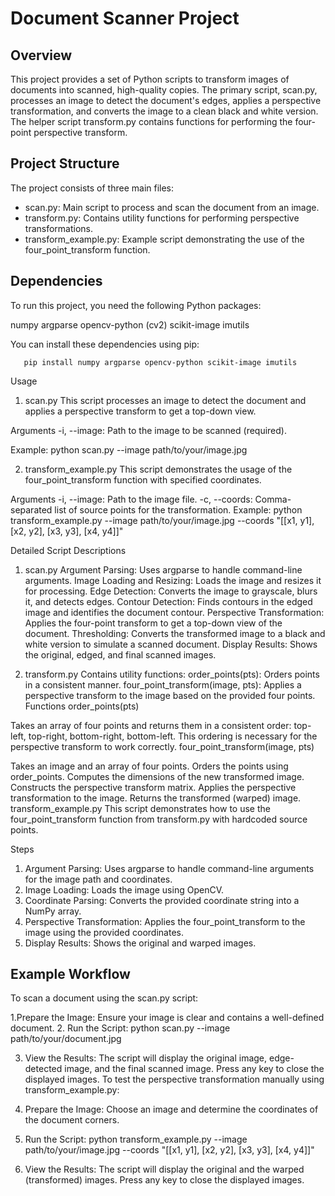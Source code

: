 # Document Scanner Project

## Overview
This project provides a set of Python scripts to transform images of documents into scanned, high-quality copies. The primary script, scan.py, processes an image to detect the document's edges, applies a perspective transformation, and converts the image to a clean black and white version. The helper script transform.py contains functions for performing the four-point perspective transform.

## Project Structure
The project consists of three main files:

- scan.py: Main script to process and scan the document from an image.
- transform.py: Contains utility functions for performing perspective transformations.
- transform_example.py: Example script demonstrating the use of the four_point_transform function.

## Dependencies
To run this project, you need the following Python packages:

numpy
argparse
opencv-python (cv2)
scikit-image
imutils

You can install these dependencies using pip:

```shell
   pip install numpy argparse opencv-python scikit-image imutils
```
Usage
1. scan.py
This script processes an image to detect the document and applies a perspective transform to get a top-down view.

Arguments
-i, --image: Path to the image to be scanned (required).

Example: python scan.py --image path/to/your/image.jpg

2. transform_example.py
This script demonstrates the usage of the four_point_transform function with specified coordinates.

Arguments
-i, --image: Path to the image file.
-c, --coords: Comma-separated list of source points for the transformation.
Example: python transform_example.py --image path/to/your/image.jpg --coords "[[x1, y1], [x2, y2], [x3, y3], [x4, y4]]"


Detailed Script Descriptions
1. scan.py
Argument Parsing: Uses argparse to handle command-line arguments.
Image Loading and Resizing: Loads the image and resizes it for processing.
Edge Detection: Converts the image to grayscale, blurs it, and detects edges.
Contour Detection: Finds contours in the edged image and identifies the document contour.
Perspective Transformation: Applies the four-point transform to get a top-down view of the document.
Thresholding: Converts the transformed image to a black and white version to simulate a scanned document.
Display Results: Shows the original, edged, and final scanned images.

2. transform.py
Contains utility functions:
order_points(pts): Orders points in a consistent manner.
four_point_transform(image, pts): Applies a perspective transform to the image based on the provided four points.
Functions
order_points(pts)

Takes an array of four points and returns them in a consistent order: top-left, top-right, bottom-right, bottom-left.
This ordering is necessary for the perspective transform to work correctly.
four_point_transform(image, pts)

Takes an image and an array of four points.
Orders the points using order_points.
Computes the dimensions of the new transformed image.
Constructs the perspective transform matrix.
Applies the perspective transformation to the image.
Returns the transformed (warped) image.
transform_example.py
This script demonstrates how to use the four_point_transform function from transform.py with hardcoded source points.

Steps
1. Argument Parsing: Uses argparse to handle command-line arguments for the image path and coordinates.
2. Image Loading: Loads the image using OpenCV.
3. Coordinate Parsing: Converts the provided coordinate string into a NumPy array.
4. Perspective Transformation: Applies the four_point_transform to the image using the provided coordinates.
5. Display Results: Shows the original and warped images.
   
## Example Workflow
To scan a document using the scan.py script:

1.Prepare the Image: Ensure your image is clear and contains a well-defined document.
2. Run the Script: python scan.py --image path/to/your/document.jpg

3. View the Results: The script will display the original image, edge-detected image, and the final scanned image. Press any key to close the displayed images.
To test the perspective transformation manually using transform_example.py:

1. Prepare the Image: Choose an image and determine the coordinates of the document corners.
2. Run the Script: python transform_example.py --image path/to/your/image.jpg --coords "[[x1, y1], [x2, y2], [x3, y3], [x4, y4]]"
3. View the Results: The script will display the original and the warped (transformed) images. Press any key to close the displayed images.

